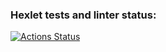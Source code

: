 ### Hexlet tests and linter status:
[![Actions Status](https://github.com/WitsonBair/java-project-61/actions/workflows/hexlet-check.yml/badge.svg)](https://github.com/WitsonBair/java-project-61/actions)